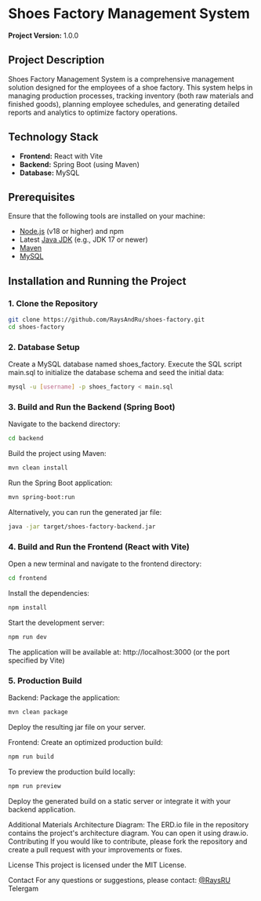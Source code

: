 # Shoes Factory Management System

**Project Version:** 1.0.0

## Project Description
Shoes Factory Management System is a comprehensive management solution designed for the employees of a shoe factory. This system helps in managing production processes, tracking inventory (both raw materials and finished goods), planning employee schedules, and generating detailed reports and analytics to optimize factory operations.

## Technology Stack
- **Frontend:** React with Vite
- **Backend:** Spring Boot (using Maven)
- **Database:** MySQL

## Prerequisites
Ensure that the following tools are installed on your machine:
- [Node.js](https://nodejs.org/) (v18 or higher) and npm
- Latest [Java JDK](https://www.oracle.com/java/technologies/downloads/) (e.g., JDK 17 or newer)
- [Maven](https://maven.apache.org/)
- [MySQL](https://www.mysql.com/)

## Installation and Running the Project

### 1. Clone the Repository
```bash
git clone https://github.com/RaysAndRu/shoes-factory.git
cd shoes-factory
```

### 2. Database Setup
Create a MySQL database named shoes_factory.
Execute the SQL script main.sql to initialize the database schema and seed the initial data:

```bash
mysql -u [username] -p shoes_factory < main.sql
```
### 3. Build and Run the Backend (Spring Boot)
Navigate to the backend directory:

```bash
cd backend
```

Build the project using Maven:

```bash
mvn clean install
```
Run the Spring Boot application:

```bash
mvn spring-boot:run
```

Alternatively, you can run the generated jar file:

```bash
java -jar target/shoes-factory-backend.jar
```

### 4. Build and Run the Frontend (React with Vite)
Open a new terminal and navigate to the frontend directory:

``` bash
cd frontend
```
Install the dependencies:

```bash
npm install
```
Start the development server:

```bash
npm run dev
```
The application will be available at: http://localhost:3000 (or the port specified by Vite)

### 5. Production Build
Backend:
Package the application:

```bash
mvn clean package
```
Deploy the resulting jar file on your server.

Frontend:
Create an optimized production build:

```bash
npm run build
```
To preview the production build locally:

```bash
npm run preview
```
Deploy the generated build on a static server or integrate it with your backend application.

Additional Materials
Architecture Diagram: The ERD.io file in the repository contains the project's architecture diagram. You can open it using draw.io.
Contributing
If you would like to contribute, please fork the repository and create a pull request with your improvements or fixes.

License
This project is licensed under the MIT License.

Contact
For any questions or suggestions, please contact: [@RaysRU](https://t.me/RaysRU/) Telergam
